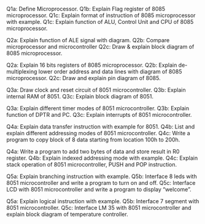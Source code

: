 Q1a: Define Microprocessor.
Q1b: Explain Flag register of 8085 microprocessor.
Q1c: Explain format of instruction of 8085 microprocessor with example.
Q1c: Explain function of ALU, Control Unit and CPU of 8085 microprocessor.

Q2a: Explain function of ALE signal with diagram.
Q2b: Compare microprocessor and microcontroller
Q2c: Draw & explain block diagram of 8085 microprocessor.

Q2a: Explain 16 bits registers of 8085 microprocessor.
Q2b: Explain de-multiplexing lower order address and data lines with diagram of 8085 microprocessor.
Q2c: Draw and explain pin diagram of 8085.


Q3a: Draw clock and reset circuit of 8051 microcontroller.
Q3b: Explain internal RAM of 8051.
Q3c: Explain block diagram of 8051.

Q3a: Explain different timer modes of 8051 microcontroller.
Q3b: Explain function of DPTR and PC.
Q3c: Explain interrupts of 8051 microcontroller.

Q4a: Explain data transfer instruction with example for 8051.
Q4b: List and explain different addressing modes of 8051 microcontroller.
Q4c: Write a program to copy block of 8 data starting from location 100h to 200h.

Q4a: Write a program to add two bytes of data and store result in R0 register.
Q4b: Explain indexed addressing mode with example.
Q4c: Explain stack operation of 8051 microcontroller, PUSH and POP instruction.

Q5a: Explain branching instruction with example.
Q5b: Interface 8 leds with 8051 microcontroller and write a program to turn on and off.
Q5c: Interface LCD with 8051 microcontroller and write a program to display “welcome”.

Q5a: Explain logical instruction with example.
Q5b: Interface 7 segment with 8051 microcontroller.
Q5c: Interface LM 35 with 8051 microcontroller and explain block diagram of temperature controller.